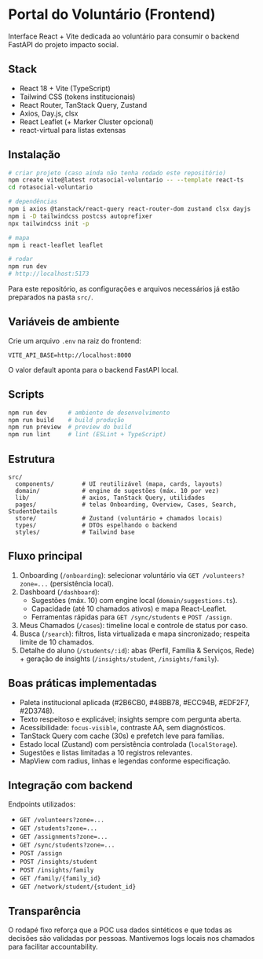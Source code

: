 # Portal do Voluntário (Frontend)

Interface React + Vite dedicada ao voluntário para consumir o backend FastAPI do projeto impacto social.

## Stack

- React 18 + Vite (TypeScript)
- Tailwind CSS (tokens institucionais)
- React Router, TanStack Query, Zustand
- Axios, Day.js, clsx
- React Leaflet (+ Marker Cluster opcional)
- react-virtual para listas extensas

## Instalação

```bash
# criar projeto (caso ainda não tenha rodado este repositório)
npm create vite@latest rotasocial-voluntario -- --template react-ts
cd rotasocial-voluntario

# dependências
npm i axios @tanstack/react-query react-router-dom zustand clsx dayjs
npm i -D tailwindcss postcss autoprefixer
npx tailwindcss init -p

# mapa
npm i react-leaflet leaflet

# rodar
npm run dev
# http://localhost:5173
```

Para este repositório, as configurações e arquivos necessários já estão preparados na pasta `src/`.

## Variáveis de ambiente

Crie um arquivo `.env` na raiz do frontend:

```
VITE_API_BASE=http://localhost:8000
```

O valor default aponta para o backend FastAPI local.

## Scripts

```bash
npm run dev      # ambiente de desenvolvimento
npm run build    # build produção
npm run preview  # preview do build
npm run lint     # lint (ESLint + TypeScript)
```

## Estrutura

```
src/
  components/        # UI reutilizável (mapa, cards, layouts)
  domain/            # engine de sugestões (máx. 10 por vez)
  lib/               # axios, TanStack Query, utilidades
  pages/             # telas Onboarding, Overview, Cases, Search, StudentDetails
  store/             # Zustand (voluntário + chamados locais)
  types/             # DTOs espelhando o backend
  styles/            # Tailwind base
```

## Fluxo principal

1. Onboarding (`/onboarding`): selecionar voluntário via `GET /volunteers?zone=...` (persistência local).
2. Dashboard (`/dashboard`):
   - Sugestões (máx. 10) com engine local (`domain/suggestions.ts`).
   - Capacidade (até 10 chamados ativos) e mapa React-Leaflet.
   - Ferramentas rápidas para `GET /sync/students` e `POST /assign`.
3. Meus Chamados (`/cases`): timeline local e controle de status por caso.
4. Busca (`/search`): filtros, lista virtualizada e mapa sincronizado; respeita limite de 10 chamados.
5. Detalhe do aluno (`/students/:id`): abas (Perfil, Família & Serviços, Rede) + geração de insights (`/insights/student`, `/insights/family`).

## Boas práticas implementadas

- Paleta institucional aplicada (#2B6CB0, #48BB78, #ECC94B, #EDF2F7, #2D3748).
- Texto respeitoso e explicável; insights sempre com pergunta aberta.
- Acessibilidade: `focus-visible`, contraste AA, sem diagnósticos.
- TanStack Query com cache (30s) e prefetch leve para famílias.
- Estado local (Zustand) com persistência controlada (`localStorage`).
- Sugestões e listas limitadas a 10 registros relevantes.
- MapView com radius, linhas e legendas conforme especificação.

## Integração com backend

Endpoints utilizados:

- `GET /volunteers?zone=...`
- `GET /students?zone=...`
- `GET /assignments?zone=...`
- `GET /sync/students?zone=...`
- `POST /assign`
- `POST /insights/student`
- `POST /insights/family`
- `GET /family/{family_id}`
- `GET /network/student/{student_id}`

## Transparência

O rodapé fixo reforça que a POC usa dados sintéticos e que todas as decisões são validadas por pessoas. Mantivemos logs locais nos chamados para facilitar accountability.
